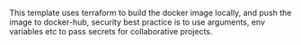 This template uses terraform to build the docker image locally, and push the image to docker-hub, security best practice is to use arguments, env variables etc to pass secrets for collaborative projects.
